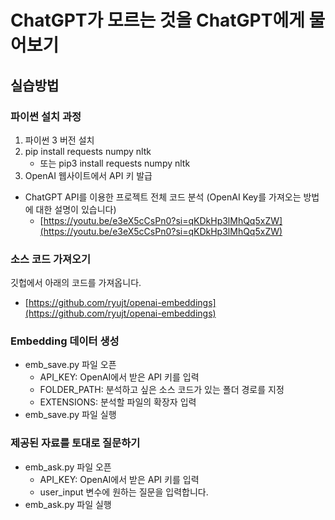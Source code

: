 # ChatGPT가 모르는 것을 ChatGPT에게 물어보기

## 실습방법

### 파이썬 설치 과정

1. 파이썬 3 버전 설치
2. pip install requests numpy nltk
   * 또는 pip3 install requests numpy nltk
4. OpenAI 웹사이트에서 API 키 발급
  * ChatGPT API를 이용한 프로젝트 전체 코드 분석 (OpenAI Key를 가져오는 방법에 대한 설명이 있습니다)
    * [https://youtu.be/e3eX5cCsPn0?si=qKDkHp3lMhQq5xZW](https://youtu.be/e3eX5cCsPn0?si=qKDkHp3lMhQq5xZW)

### 소스 코드 가져오기

깃헙에서 아래의 코드를 가져옵니다.

* [https://github.com/ryujt/openai-embeddings](https://github.com/ryujt/openai-embeddings)

### Embedding 데이터 생성

* emb_save.py 파일 오픈
  * API_KEY: OpenAI에서 받은 API 키를 입력
  * FOLDER_PATH: 분석하고 싶은 소스 코드가 있는 폴더 경로를 지정
  * EXTENSIONS: 분석할 파일의 확장자 입력
* emb_save.py 파일 실행

### 제공된 자료를 토대로 질문하기

* emb_ask.py 파일 오픈
  * API_KEY: OpenAI에서 받은 API 키를 입력
  * user_input 변수에 원하는 질문을 입력합니다.
* emb_ask.py 파일 실행
